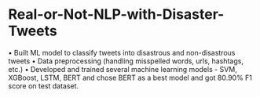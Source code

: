 # Real-or-Not-NLP-with-Disaster-Tweets

•	Built ML model to classify tweets into disastrous and non-disastrous tweets
•	Data preprocessing (handling misspelled words, urls, hashtags, etc.)
•	Developed and trained several machine learning models - SVM, XGBoost, LSTM, BERT and chose BERT as a best model and got 80.90% F1 score on test dataset.
